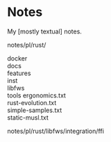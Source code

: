 # Notes
My [mostly textual] notes.

notes/pl/rust/
	
docker	
docs	
features	
inst	
libfws	
tools
ergonomics.txt	
rust-evolution.txt	 
simple-samples.txt	
static-musl.txt

notes/pl/rust/libfws/integration/ffi
